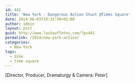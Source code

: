 ```yaml
---
id: 441
title: 'New York - Dangerous Action Stunt @Times Square'
date: 2014-06-03T19:33:50+01:00
author: admin
layout: post
guid: http://www.lustauffotos.com/?p=441
permalink: /2014/new-york-action/
categories:
  - New York
tags:
  - bike
  - time square
---
```

[Director, Producer, Dramaturgy & Camera: Peter]